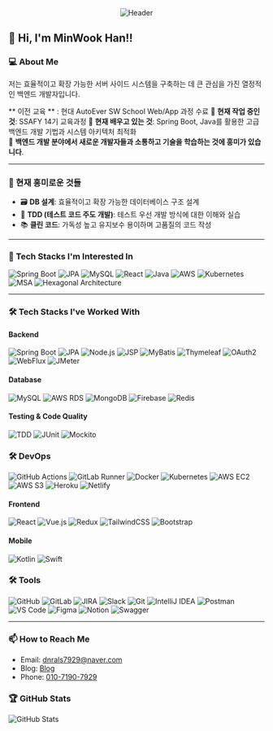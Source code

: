 <div align="center">
  <img src="https://capsule-render.vercel.app/api?type=waving&color=gradient&height=250&section=header&text=Minwook's%20GitHub&fontSize=45&fontAlign=50&fontAlignY=40&desc=Welcome%20to%20my%20GitHub!&descAlign=50&descAlignY=60&animation=fadeIn" alt="Header" />
</div>


## 👋 Hi, I'm MinWook Han!!

### 💻 About Me
저는 효율적이고 확장 가능한 서버 사이드 시스템을 구축하는 데 큰 관심을 가진 열정적인 백엔드 개발자입니다.

** 이전 교육 ** : 현대 AutoEver SW School Web/App 과정 수료
🔭 **현재 작업 중인 것**: SSAFY 14기 교육과정
🌱 **현재 배우고 있는 것**: Spring Boot, Java를 활용한 고급 백엔드 개발 기법과 시스템 아키텍처 최적화  
🌈 **백엔드 개발 분야에서 새로운 개발자들과 소통하고 기술을 학습하는 것에 흥미가 있습니다**.

---

### 🌱 현재 흥미로운 것들

- 🗃️ **DB 설계**: 효율적이고 확장 가능한 데이터베이스 구조 설계
- 🧪 **TDD (테스트 코드 주도 개발)**: 테스트 우선 개발 방식에 대한 이해와 실습
- 📚 **클린 코드**: 가독성 높고 유지보수 용이하며 고품질의 코드 작성

---

### 💬 Tech Stacks I'm Interested In
![Spring Boot](https://img.shields.io/badge/-Spring%20Boot-6DB33F?logo=springboot&logoColor=white&style=for-the-badge)
![JPA](https://img.shields.io/badge/-JPA-007396?logo=java&logoColor=white&style=for-the-badge)
![MySQL](https://img.shields.io/badge/-MySQL-4479A1?logo=mysql&logoColor=white&style=for-the-badge)
![React](https://img.shields.io/badge/-React-61DAFB?logo=react&logoColor=black&style=for-the-badge)
![Java](https://img.shields.io/badge/-Java-E34F26?logo=java&logoColor=white&style=for-the-badge)
![AWS](https://img.shields.io/badge/-AWS-FF9900?logo=amazonaws&logoColor=white&style=for-the-badge)
![Kubernetes](https://img.shields.io/badge/-Kubernetes-326CE5?logo=kubernetes&logoColor=white&style=for-the-badge)
![MSA](https://img.shields.io/badge/-MSA-FF9900?logo=architecture&logoColor=white&style=for-the-badge)
![Hexagonal Architecture](https://img.shields.io/badge/-Hexagonal%20Architecture-333333?logo=architecture&logoColor=white&style=for-the-badge)

---

### 🛠️ Tech Stacks I've Worked With

#### Backend
![Spring Boot](https://img.shields.io/badge/-Spring%20Boot-6DB33F?logo=spring&logoColor=white&style=flat)
![JPA](https://img.shields.io/badge/-JPA-007396?logo=java&logoColor=white&style=flat)
![Node.js](https://img.shields.io/badge/-Node.js-339933?logo=node.js&logoColor=white&style=flat)
![JSP](https://img.shields.io/badge/-JSP-F7B731?logo=java&logoColor=white&style=flat)
![MyBatis](https://img.shields.io/badge/-MyBatis-8A1D1D?logo=java&logoColor=white&style=flat)
![Thymeleaf](https://img.shields.io/badge/Thymeleaf-005F0F)
![OAuth2](https://img.shields.io/badge/OAuth2%20(Keycloak)-35495E)
![WebFlux](https://img.shields.io/badge/-Spring%20WebFlux-6DB33F?logo=spring&logoColor=white&style=flat)
![JMeter](https://img.shields.io/badge/-JMeter-D22128?logo=apachejmeter&logoColor=white&style=flat)  

#### Database
![MySQL](https://img.shields.io/badge/-MySQL-4479A1?logo=mysql&logoColor=white&style=flat)
![AWS RDS](https://img.shields.io/badge/-RDS-527FFF?logo=amazon-rds&logoColor=white&style=flat)
![MongoDB](https://img.shields.io/badge/-MongoDB-47A248?logo=mongodb&logoColor=white&style=flat)
![Firebase](https://img.shields.io/badge/-Firebase-FFCA28?logo=firebase&logoColor=black&style=flat)
![Redis](https://img.shields.io/badge/-Redis-DC382D?logo=redis&logoColor=white&style=flat)

#### Testing & Code Quality  
![TDD](https://img.shields.io/badge/-TDD-FF5722?logo=test&logoColor=white&style=flat)
![JUnit](https://img.shields.io/badge/-JUnit-25A162?logo=junit5&logoColor=white&style=flat)
![Mockito](https://img.shields.io/badge/-Mockito-5A5A5A?logo=mockito&logoColor=white&style=flat)

### 🛠️ DevOps  
![GitHub Actions](https://img.shields.io/badge/-GitHub%20Actions-2088FF?logo=githubactions&logoColor=white&style=flat)
![GitLab Runner](https://img.shields.io/badge/-GitLab%20Runner-FC6D26?logo=gitlab&logoColor=white&style=flat)
![Docker](https://img.shields.io/badge/-Docker-2496ED?logo=docker&logoColor=white&style=flat)
![Kubernetes](https://img.shields.io/badge/-Kubernetes-326CE5?logo=kubernetes&logoColor=white&style=flat)
![AWS EC2](https://img.shields.io/badge/-AWS%20EC2-FF9900?logo=amazonaws&logoColor=white&style=flat)
![AWS S3](https://img.shields.io/badge/-AWS%20S3-569A31?logo=amazonaws&logoColor=white&style=flat)
![Heroku](https://img.shields.io/badge/-Heroku-430098?logo=heroku&logoColor=white&style=flat)
![Netlify](https://img.shields.io/badge/-Netlify-00C7B7?logo=netlify&logoColor=white&style=flat)

#### Frontend
![React](https://img.shields.io/badge/-React-61DAFB?logo=react&logoColor=black&style=flat)
![Vue.js](https://img.shields.io/badge/-Vue.js-4FC08D?logo=vue.js&logoColor=white&style=flat)
![Redux](https://img.shields.io/badge/-Redux-764ABC?logo=redux&logoColor=white&style=flat)
![TailwindCSS](https://img.shields.io/badge/-TailwindCSS-38B2AC?logo=tailwind-css&logoColor=white&style=flat)
![Bootstrap](https://img.shields.io/badge/-Bootstrap-7952B3?logo=bootstrap&logoColor=white&style=flat)

#### Mobile
![Kotlin](https://img.shields.io/badge/-Kotlin-7F52B0?logo=kotlin&logoColor=white&style=flat)
![Swift](https://img.shields.io/badge/-Swift-F05138?logo=swift&logoColor=white&style=flat)

### 🛠️ Tools  
![GitHub](https://img.shields.io/badge/-GitHub-181717?logo=github&logoColor=white&style=flat)
![GitLab](https://img.shields.io/badge/-GitLab-FC6D26?logo=gitlab&logoColor=white&style=flat)
![JIRA](https://img.shields.io/badge/-JIRA-0052CC?logo=jira&logoColor=white&style=flat)
![Slack](https://img.shields.io/badge/-Slack-4A154B?logo=slack&logoColor=white&style=flat)
![Git](https://img.shields.io/badge/-Git-F05032?logo=git&logoColor=white&style=flat)
![IntelliJ IDEA](https://img.shields.io/badge/-IntelliJ%20IDEA-000000?logo=intellijidea&logoColor=white&style=flat)
![Postman](https://img.shields.io/badge/-Postman-FF6C37?logo=postman&logoColor=white&style=flat)
![VS Code](https://img.shields.io/badge/-Visual%20Studio%20Code-007ACC?logo=visual-studio-code&logoColor=white&style=flat)
![Figma](https://img.shields.io/badge/-Figma-F24E1E?logo=figma&logoColor=white&style=flat)
![Notion](https://img.shields.io/badge/-Notion-000000?logo=notion&logoColor=white&style=flat)
![Swagger](https://img.shields.io/badge/-Swagger-85EA2D?logo=swagger&logoColor=black&style=flat)


---

### 📫 How to Reach Me

- Email: [dnrals7929@naver.com](mailto:dnrals7929@naver.com)  
- Blog: [Blog](https://blog.naver.com/dnrals7929)  
- Phone: [010-7190-7929](010-7190-7929)  


### 🏆 GitHub Stats

![GitHub Stats](https://github-readme-stats.vercel.app/api?username=minukhan&show_icons=true&theme=radical)

